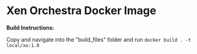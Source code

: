 # Xen Orchestra Docker Image

**Build Instructions:**

Copy and navigate into the "build_files" folder and run `docker build . -t local/xo:1.0`
